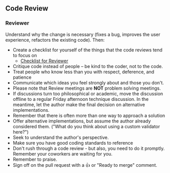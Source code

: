 ## Code Review

### Reviewer

Understand why the change is necessary (fixes a bug, improves the user experience, refactors the 
existing code). Then:
- Create a checklist for yourself of the things that the code reviews tend to focus on
	- [Checklist for Reviewer](https://github.com/coderaga/mentor/blob/master/code-review/checklist-for-reviewer.md "Checklist for Reviewer")
- Critique code instead of people – be kind to the coder, not to the code.
- Treat people who know less than you with respect, deference, and patience
- Communicate which ideas you feel strongly about and those you don't.
- Please note that Review meetings are **NOT** problem solving meetings.
- If discussions turn too philosophical or academic, move the discussion offline to a regular Friday afternoon technique discussion. In the meantime, let the author make the final decision on alternative implementations.
- Remember that there is often more than one way to approach a solution
- Offer alternative implementations, but assume the author already considered them. ("What do you think about using a custom validator here?")
- Seek to understand the author's perspective.
- Make sure you have good coding standards to reference
- Don't rush through a code review - but also, you need to do it promptly. Remember your coworkers are waiting for you.
- Remember to praise.
- Sign off on the pull request with a :+1: or "Ready to merge" comment.
